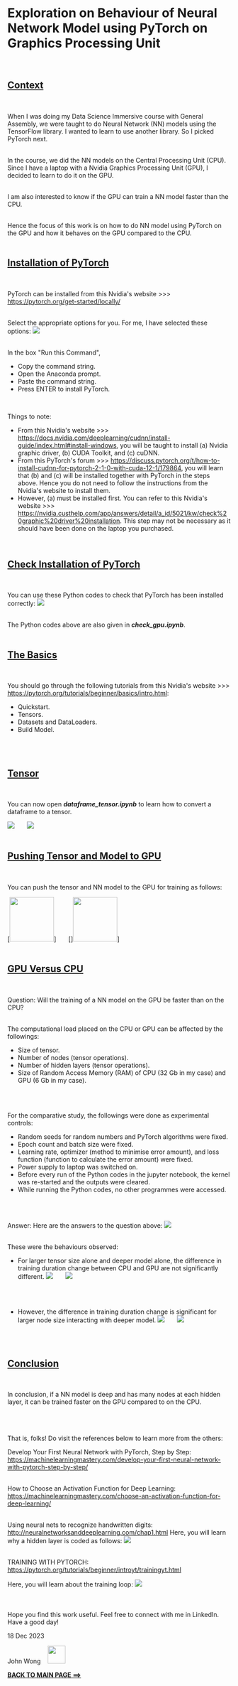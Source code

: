 # **Exploration on Behaviour of Neural Network Model using PyTorch on Graphics Processing Unit**
<br>

## <u>**Context**</u>
<br>

When I was doing my Data Science Immersive course with General Assembly, we were taught to do Neural Network (NN) models using the TensorFlow library. I wanted to learn to use another library. So I picked PyTorch next.
<br>
<br>

In the course, we did the NN models on the Central Processing Unit (CPU). Since I have a laptop with a Nvidia Graphics Processing Unit (GPU), I decided to learn to do it on the GPU.
<br>
<br>

I am also interested to know if the GPU can train a NN model faster than the CPU.
<br>
<br>

Hence the focus of this work is on how to do NN model using PyTorch on the GPU and how it behaves on the GPU compared to the CPU.
<br>
<br>

## <u>**Installation of PyTorch**</u>
<br>

PyTorch can be installed from this Nvidia's website >>> https://pytorch.org/get-started/locally/
<br>
<br>

Select the appropriate options for you.
For me, I have selected these options:
<img src='pytorch_installation.png'>
<br>
<br>

In the box "Run this Command",
* Copy the command string.
* Open the Anaconda prompt.
* Paste the command string.
* Press ENTER to install PyTorch.
<br>

Things to note:
* From this Nvidia's website >>> https://docs.nvidia.com/deeplearning/cudnn/install-guide/index.html#install-windows, you will be taught to install (a) Nvidia graphic driver, (b) CUDA Toolkit, and (c) cuDNN.
* From this PyTorch's forum >>> https://discuss.pytorch.org/t/how-to-install-cudnn-for-pytorch-2-1-0-with-cuda-12-1/179864, you will learn that (b) and (c) will be installed together with PyTorch in the steps above. Hence you do not need to follow the instructions from the Nvidia's website to install them.
* However, (a) must be installed first. You can refer to this Nvidia's website >>> https://nvidia.custhelp.com/app/answers/detail/a_id/5021/kw/check%20graphic%20driver%20installation. This step may not be necessary as it should have been done on the laptop you purchased.
<br>

## <u>**Check Installation of PyTorch**</u>
<br>

You can use these Python codes to check that PyTorch has been installed correctly:
<img src='check_gpu.PNG'>
<br>
<br>

The Python codes above are also given in ***check_gpu.ipynb***.
<br>
<br>

## <u>**The Basics**</u>
<br>

You should go through the following tutorials from this Nvidia's website >>> https://pytorch.org/tutorials/beginner/basics/intro.html:
* Quickstart.
* Tensors.
* Datasets and DataLoaders.
* Build Model.
<br>
<br>

## <u>**Tensor**</u>
<br>

You can now open ***dataframe_tensor.ipynb*** to learn how to convert a dataframe to a tensor.

<img src='dataframe_tensor1.PNG'> &nbsp;&nbsp;&nbsp;&nbsp;&nbsp; <img src='dataframe_tensor2.PNG'>
<br>
<br>

## <u>**Pushing Tensor and Model to GPU**</u>
<br>

You can push the tensor and NN model to the GPU for training as follows:

[<img src='push_to_gpu1.PNG' height="100"/>] &nbsp;&nbsp;&nbsp;&nbsp;&nbsp; []<img src='push_to_gpu2.PNG' height="100"/>]
<br>
<br>

## <u>**GPU Versus CPU**</u>
<br>

Question: Will the training of a NN model on the GPU be faster than on the CPU?
<br>
<br>

The computational load placed on the CPU or GPU can be affected by the followings:
* Size of tensor.
* Number of nodes (tensor operations).
* Number of hidden layers (tensor operations).
* Size of Random Access Memory (RAM) of CPU (32 Gb in my case) and GPU (6 Gb in my case).
<br>
<br>

For the comparative study, the followings were done as experimental controls:
* Random seeds for random numbers and PyTorch algorithms were fixed.
* Epoch count and batch size were fixed.
* Learning rate, optimizer (method to minimise error amount), and loss function (function to calculate the error amount) were fixed.
* Power supply to laptop was switched on.
* Before every run of the Python codes in the jupyter notebook, the kernel was re-started and the outputs were cleared.
* While running the Python codes, no other programmes were accessed.
<br>
<br>

Answer: Here are the answers to the question above:
<img src='training_duration_1.PNG'>
<br>
<br>

These were the behaviours observed:
* For larger tensor size alone and deeper model alone, the difference in training duration change between CPU and GPU are not significantly different.
<img src='training_duration_2.png'> &nbsp;&nbsp;&nbsp;&nbsp;&nbsp; <img src='training_duration_3.png'>
<br>
<br>

* However, the difference in training duration change is significant for larger node size interacting with deeper model.
<img src='training_duration_4.png'> &nbsp;&nbsp;&nbsp;&nbsp;&nbsp; <img src='training_duration_5.png'>
<br>
<br>

## <u>**Conclusion**</u>
<br>

In conclusion, if a NN model is deep and has many nodes at each hidden layer, it can be trained faster on the GPU compared to on the CPU.
<br>
<br>
<br>
<br>

That is, folks! Do visit the references below to learn more from the others:
<br>

Develop Your First Neural Network with PyTorch, Step by Step:  
https://machinelearningmastery.com/develop-your-first-neural-network-with-pytorch-step-by-step/
<br>
<br>

How to Choose an Activation Function for Deep Learning:  
https://machinelearningmastery.com/choose-an-activation-function-for-deep-learning/
<br>
<br>

Using neural nets to recognize handwritten digits:  
http://neuralnetworksanddeeplearning.com/chap1.html
Here, you will learn why a hidden layer is coded as follows:
<img src='hidden_layer_definition.PNG'>
<br>
<br>

TRAINING WITH PYTORCH:  
https://pytorch.org/tutorials/beginner/introyt/trainingyt.html
<br>

Here, you will learn about the training loop:
<img src='training_loop.PNG'>
<br>
<br>
<br>
<br>
Hope you find this work useful. Feel free to connect with me in LinkedIn. Have a good day!

18 Dec 2023

John Wong &nbsp;&nbsp; [<img src='linkedin.png' height="40"/>](https://www.linkedin.com/in/wongchikeongjohn)
<br>

**[BACK TO MAIN PAGE ==>](https://github.com/johnwck/my_da_ds_work/tree/master)**
<br>
